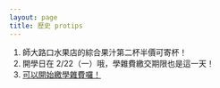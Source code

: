 ```yaml
---
layout: page
title: 歷史 protips
---
```


1. 師大路口水果店的綜合果汁第二杯半價可寄杯！
2. 開學日在 2/22（一）哦，學雜費繳交期限也是這一天！
3. [可以開始繳學雜費囉！](http://ap.itc.ntnu.edu.tw/FreshLogin/)
